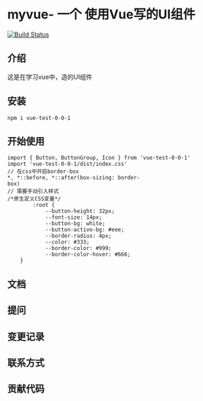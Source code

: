 # myvue- 一个 使用Vue写的UI组件
[![Build Status](https://travis-ci.org/mywebc/vueComponents.svg?branch=master)](https://travis-ci.org/mywebc/vueComponents)
## 介绍
这是在学习vue中，造的UI组件
## 安装
```
npm i vue-test-0-0-1
```
## 开始使用

```
import { Button, ButtonGroup, Icon } from 'vue-test-0-0-1'
import 'vue-test-0-0-1/dist/index.css'
// 在css中开启border-box
*, *::before, *::after(box-sizing: border-
box)
// 需要手动引入样式
/*原生定义CSS变量*/
        :root {
            --button-height: 32px;
            --font-size: 14px;
            --button-bg: white;
            --button-active-bg: #eee;
            --border-radius: 4px;
            --color: #333;
            --border-color: #999;
            --border-color-hover: #666;
    }
``` 

 ## 文档
 ## 提问
 ## 变更记录
 ## 联系方式
 ## 贡献代码
